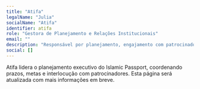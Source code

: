 ```yaml
---
title: "Atifa"
legalName: "Julia"
socialName: "Atifa"
identifier: atifa
role: "Gestora de Planejamento e Relações Institucionais"
email: ""
description: "Responsável por planejamento, engajamento com patrocinadores e relacionamento com stakeholders estratégicos."
social: []
---
```


Atifa lidera o planejamento executivo do Islamic Passport, coordenando prazos, metas e interlocução com patrocinadores. Esta página será atualizada com mais informações em breve.
